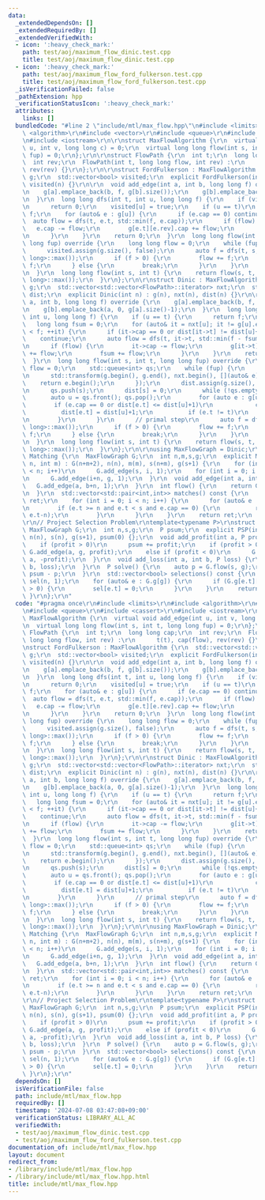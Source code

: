```yaml
---
data:
  _extendedDependsOn: []
  _extendedRequiredBy: []
  _extendedVerifiedWith:
  - icon: ':heavy_check_mark:'
    path: test/aoj/maximum_flow_dinic.test.cpp
    title: test/aoj/maximum_flow_dinic.test.cpp
  - icon: ':heavy_check_mark:'
    path: test/aoj/maximum_flow_ford_fulkerson.test.cpp
    title: test/aoj/maximum_flow_ford_fulkerson.test.cpp
  _isVerificationFailed: false
  _pathExtension: hpp
  _verificationStatusIcon: ':heavy_check_mark:'
  attributes:
    links: []
  bundledCode: "#line 2 \"include/mtl/max_flow.hpp\"\n#include <limits>\r\n#include\
    \ <algorithm>\r\n#include <vector>\r\n#include <queue>\r\n#include <cassert>\r\
    \n#include <iostream>\r\n\r\nstruct MaxFlowAlgorithm {\r\n  virtual void add_edge(int\
    \ u, int v, long long c) = 0;\r\n  virtual long long flow(int s, int t, long long\
    \ fup) = 0;\r\n};\r\n\r\nstruct FlowPath {\r\n  int t;\r\n  long long cap;\r\n\
    \  int rev;\r\n  FlowPath(int t, long long flow, int rev) :\r\n      t(t), cap(flow),\
    \ rev(rev) {}\r\n};\r\n\r\nstruct FordFulkerson : MaxFlowAlgorithm {\r\n  std::vector<std::vector<FlowPath>>\
    \ g;\r\n  std::vector<bool> visited;\r\n  explicit FordFulkerson(int n) : g(n),\
    \ visited(n) {}\r\n\r\n  void add_edge(int a, int b, long long f) override {\r\
    \n    g[a].emplace_back(b, f, g[b].size());\r\n    g[b].emplace_back(a, 0, g[a].size()-1);\r\
    \n  }\r\n  long long dfs(int t, int u, long long f) {\r\n    if (visited[u])\r\
    \n      return 0;\r\n    visited[u] = true;\r\n    if (u == t)\r\n      return\
    \ f;\r\n    for (auto& e : g[u]) {\r\n      if (e.cap == 0) continue;\r\n    \
    \  auto flow = dfs(t, e.t, std::min(f, e.cap));\r\n      if (flow) {\r\n     \
    \   e.cap -= flow;\r\n        g[e.t][e.rev].cap += flow;\r\n        return flow;\r\
    \n      }\r\n    }\r\n    return 0;\r\n  }\r\n  long long flow(int s, int t, long\
    \ long fup) override {\r\n    long long flow = 0;\r\n    while (fup > 0) {\r\n\
    \      visited.assign(g.size(), false);\r\n      auto f = dfs(t, s, std::numeric_limits<long\
    \ long>::max());\r\n      if (f > 0) {\r\n        flow += f;\r\n        fup -=\
    \ f;\r\n      } else {\r\n        break;\r\n      }\r\n    }\r\n    return flow;\r\
    \n  }\r\n  long long flow(int s, int t) {\r\n    return flow(s, t, std::numeric_limits<long\
    \ long>::max());\r\n  }\r\n};\r\n\r\nstruct Dinic : MaxFlowAlgorithm {\r\n  std::vector<std::vector<FlowPath>>\
    \ g;\r\n  std::vector<std::vector<FlowPath>::iterator> nxt;\r\n  std::vector<int>\
    \ dist;\r\n  explicit Dinic(int n) : g(n), nxt(n), dist(n) {}\r\n\r\n  void add_edge(int\
    \ a, int b, long long f) override {\r\n    g[a].emplace_back(b, f, g[b].size());\r\
    \n    g[b].emplace_back(a, 0, g[a].size()-1);\r\n  }\r\n  long long dfs(int t,\
    \ int u, long long f) {\r\n    if (u == t) {\r\n      return f;\r\n    }\r\n \
    \   long long fsum = 0;\r\n    for (auto& it = nxt[u]; it != g[u].end() and fsum\
    \ < f; ++it) {\r\n      if (it->cap == 0 or dist[it->t] != dist[u]+1)\r\n    \
    \    continue;\r\n      auto flow = dfs(t, it->t, std::min(f - fsum, it->cap));\r\
    \n      if (flow) {\r\n        it->cap -= flow;\r\n        g[it->t][it->rev].cap\
    \ += flow;\r\n        fsum += flow;\r\n      }\r\n    }\r\n    return fsum;\r\n\
    \  }\r\n  long long flow(int s, int t, long long fup) override {\r\n    long long\
    \ flow = 0;\r\n    std::queue<int> qs;\r\n    while (fup) {\r\n      // dual step\r\
    \n      std::transform(g.begin(), g.end(), nxt.begin(), [](auto& e) {\r\n    \
    \    return e.begin();\r\n      });\r\n      dist.assign(g.size(), std::numeric_limits<int>::max());\r\
    \n      qs.push(s);\r\n      dist[s] = 0;\r\n      while (!qs.empty()) {\r\n \
    \       auto u = qs.front(); qs.pop();\r\n        for (auto e : g[u]) {\r\n  \
    \        if (e.cap == 0 or dist[e.t] <= dist[u]+1)\r\n            continue;\r\n\
    \          dist[e.t] = dist[u]+1;\r\n          if (e.t != t)\r\n            qs.push(e.t);\r\
    \n        }\r\n      }\r\n      // primal step\r\n      auto f = dfs(t, s, std::numeric_limits<long\
    \ long>::max());\r\n      if (f > 0) {\r\n        flow += f;\r\n        fup -=\
    \ f;\r\n      } else {\r\n        break;\r\n      }\r\n    }\r\n    return flow;\r\
    \n  }\r\n  long long flow(int s, int t) {\r\n    return flow(s, t, std::numeric_limits<long\
    \ long>::max());\r\n  }\r\n};\r\n\r\nusing MaxFlowGraph = Dinic;\r\n\r\nstruct\
    \ Matching {\r\n  MaxFlowGraph G;\r\n  int n,m,s,g;\r\n  explicit Matching(int\
    \ n, int m) : G(n+m+2), n(n), m(m), s(n+m), g(s+1) {\r\n    for (int i = 0; i\
    \ < n; i++)\r\n      G.add_edge(s, i, 1);\r\n    for (int i = 0; i < m; i++)\r\
    \n      G.add_edge(i+n, g, 1);\r\n  }\r\n  void add_edge(int a, int b) {\r\n \
    \   G.add_edge(a, b+n, 1);\r\n  }\r\n  int flow() {\r\n    return G.flow(s, g);\r\
    \n  }\r\n  std::vector<std::pair<int,int>> matches() const {\r\n    std::vector<std::pair<int,int>>\
    \ ret;\r\n    for (int i = 0; i < n; i++) {\r\n      for (auto& e : G.g[i]) {\r\
    \n        if (e.t >= n and e.t < s and e.cap == 0) {\r\n          ret.emplace_back(i,\
    \ e.t-n);\r\n        }\r\n      }\r\n    }\r\n    return ret;\r\n  }\r\n};\r\n\
    \r\n// Project Selection Problem\r\ntemplate<typename P>\r\nstruct PSP {\r\n \
    \ MaxFlowGraph G;\r\n  int n,s,g;\r\n  P psum;\r\n  explicit PSP(int n) : G(n+2),\
    \ n(n), s(n), g(s+1), psum(0) {};\r\n  void add_profit(int a, P profit) {\r\n\
    \    if (profit > 0)\r\n      psum += profit;\r\n    if (profit > 0)\r\n     \
    \ G.add_edge(a, g, profit);\r\n    else if (profit < 0)\r\n      G.add_edge(s,\
    \ a, -profit);\r\n  }\r\n  void add_loss(int a, int b, P loss) {\r\n    G.add_edge(a,\
    \ b, loss);\r\n  }\r\n  P solve() {\r\n    auto p = G.flow(s, g);\r\n    return\
    \ psum - p;\r\n  }\r\n  std::vector<bool> selections() const {\r\n    std::vector<bool>\
    \ sel(n, 1);\r\n    for (auto& e : G.g[g]) {\r\n      if (G.g[e.t][e.rev].cap\
    \ > 0) {\r\n        sel[e.t] = 0;\r\n      }\r\n    }\r\n    return sel;\r\n \
    \ }\r\n};\r\n"
  code: "#pragma once\r\n#include <limits>\r\n#include <algorithm>\r\n#include <vector>\r\
    \n#include <queue>\r\n#include <cassert>\r\n#include <iostream>\r\n\r\nstruct\
    \ MaxFlowAlgorithm {\r\n  virtual void add_edge(int u, int v, long long c) = 0;\r\
    \n  virtual long long flow(int s, int t, long long fup) = 0;\r\n};\r\n\r\nstruct\
    \ FlowPath {\r\n  int t;\r\n  long long cap;\r\n  int rev;\r\n  FlowPath(int t,\
    \ long long flow, int rev) :\r\n      t(t), cap(flow), rev(rev) {}\r\n};\r\n\r\
    \nstruct FordFulkerson : MaxFlowAlgorithm {\r\n  std::vector<std::vector<FlowPath>>\
    \ g;\r\n  std::vector<bool> visited;\r\n  explicit FordFulkerson(int n) : g(n),\
    \ visited(n) {}\r\n\r\n  void add_edge(int a, int b, long long f) override {\r\
    \n    g[a].emplace_back(b, f, g[b].size());\r\n    g[b].emplace_back(a, 0, g[a].size()-1);\r\
    \n  }\r\n  long long dfs(int t, int u, long long f) {\r\n    if (visited[u])\r\
    \n      return 0;\r\n    visited[u] = true;\r\n    if (u == t)\r\n      return\
    \ f;\r\n    for (auto& e : g[u]) {\r\n      if (e.cap == 0) continue;\r\n    \
    \  auto flow = dfs(t, e.t, std::min(f, e.cap));\r\n      if (flow) {\r\n     \
    \   e.cap -= flow;\r\n        g[e.t][e.rev].cap += flow;\r\n        return flow;\r\
    \n      }\r\n    }\r\n    return 0;\r\n  }\r\n  long long flow(int s, int t, long\
    \ long fup) override {\r\n    long long flow = 0;\r\n    while (fup > 0) {\r\n\
    \      visited.assign(g.size(), false);\r\n      auto f = dfs(t, s, std::numeric_limits<long\
    \ long>::max());\r\n      if (f > 0) {\r\n        flow += f;\r\n        fup -=\
    \ f;\r\n      } else {\r\n        break;\r\n      }\r\n    }\r\n    return flow;\r\
    \n  }\r\n  long long flow(int s, int t) {\r\n    return flow(s, t, std::numeric_limits<long\
    \ long>::max());\r\n  }\r\n};\r\n\r\nstruct Dinic : MaxFlowAlgorithm {\r\n  std::vector<std::vector<FlowPath>>\
    \ g;\r\n  std::vector<std::vector<FlowPath>::iterator> nxt;\r\n  std::vector<int>\
    \ dist;\r\n  explicit Dinic(int n) : g(n), nxt(n), dist(n) {}\r\n\r\n  void add_edge(int\
    \ a, int b, long long f) override {\r\n    g[a].emplace_back(b, f, g[b].size());\r\
    \n    g[b].emplace_back(a, 0, g[a].size()-1);\r\n  }\r\n  long long dfs(int t,\
    \ int u, long long f) {\r\n    if (u == t) {\r\n      return f;\r\n    }\r\n \
    \   long long fsum = 0;\r\n    for (auto& it = nxt[u]; it != g[u].end() and fsum\
    \ < f; ++it) {\r\n      if (it->cap == 0 or dist[it->t] != dist[u]+1)\r\n    \
    \    continue;\r\n      auto flow = dfs(t, it->t, std::min(f - fsum, it->cap));\r\
    \n      if (flow) {\r\n        it->cap -= flow;\r\n        g[it->t][it->rev].cap\
    \ += flow;\r\n        fsum += flow;\r\n      }\r\n    }\r\n    return fsum;\r\n\
    \  }\r\n  long long flow(int s, int t, long long fup) override {\r\n    long long\
    \ flow = 0;\r\n    std::queue<int> qs;\r\n    while (fup) {\r\n      // dual step\r\
    \n      std::transform(g.begin(), g.end(), nxt.begin(), [](auto& e) {\r\n    \
    \    return e.begin();\r\n      });\r\n      dist.assign(g.size(), std::numeric_limits<int>::max());\r\
    \n      qs.push(s);\r\n      dist[s] = 0;\r\n      while (!qs.empty()) {\r\n \
    \       auto u = qs.front(); qs.pop();\r\n        for (auto e : g[u]) {\r\n  \
    \        if (e.cap == 0 or dist[e.t] <= dist[u]+1)\r\n            continue;\r\n\
    \          dist[e.t] = dist[u]+1;\r\n          if (e.t != t)\r\n            qs.push(e.t);\r\
    \n        }\r\n      }\r\n      // primal step\r\n      auto f = dfs(t, s, std::numeric_limits<long\
    \ long>::max());\r\n      if (f > 0) {\r\n        flow += f;\r\n        fup -=\
    \ f;\r\n      } else {\r\n        break;\r\n      }\r\n    }\r\n    return flow;\r\
    \n  }\r\n  long long flow(int s, int t) {\r\n    return flow(s, t, std::numeric_limits<long\
    \ long>::max());\r\n  }\r\n};\r\n\r\nusing MaxFlowGraph = Dinic;\r\n\r\nstruct\
    \ Matching {\r\n  MaxFlowGraph G;\r\n  int n,m,s,g;\r\n  explicit Matching(int\
    \ n, int m) : G(n+m+2), n(n), m(m), s(n+m), g(s+1) {\r\n    for (int i = 0; i\
    \ < n; i++)\r\n      G.add_edge(s, i, 1);\r\n    for (int i = 0; i < m; i++)\r\
    \n      G.add_edge(i+n, g, 1);\r\n  }\r\n  void add_edge(int a, int b) {\r\n \
    \   G.add_edge(a, b+n, 1);\r\n  }\r\n  int flow() {\r\n    return G.flow(s, g);\r\
    \n  }\r\n  std::vector<std::pair<int,int>> matches() const {\r\n    std::vector<std::pair<int,int>>\
    \ ret;\r\n    for (int i = 0; i < n; i++) {\r\n      for (auto& e : G.g[i]) {\r\
    \n        if (e.t >= n and e.t < s and e.cap == 0) {\r\n          ret.emplace_back(i,\
    \ e.t-n);\r\n        }\r\n      }\r\n    }\r\n    return ret;\r\n  }\r\n};\r\n\
    \r\n// Project Selection Problem\r\ntemplate<typename P>\r\nstruct PSP {\r\n \
    \ MaxFlowGraph G;\r\n  int n,s,g;\r\n  P psum;\r\n  explicit PSP(int n) : G(n+2),\
    \ n(n), s(n), g(s+1), psum(0) {};\r\n  void add_profit(int a, P profit) {\r\n\
    \    if (profit > 0)\r\n      psum += profit;\r\n    if (profit > 0)\r\n     \
    \ G.add_edge(a, g, profit);\r\n    else if (profit < 0)\r\n      G.add_edge(s,\
    \ a, -profit);\r\n  }\r\n  void add_loss(int a, int b, P loss) {\r\n    G.add_edge(a,\
    \ b, loss);\r\n  }\r\n  P solve() {\r\n    auto p = G.flow(s, g);\r\n    return\
    \ psum - p;\r\n  }\r\n  std::vector<bool> selections() const {\r\n    std::vector<bool>\
    \ sel(n, 1);\r\n    for (auto& e : G.g[g]) {\r\n      if (G.g[e.t][e.rev].cap\
    \ > 0) {\r\n        sel[e.t] = 0;\r\n      }\r\n    }\r\n    return sel;\r\n \
    \ }\r\n};\r\n"
  dependsOn: []
  isVerificationFile: false
  path: include/mtl/max_flow.hpp
  requiredBy: []
  timestamp: '2024-07-08 03:47:08+09:00'
  verificationStatus: LIBRARY_ALL_AC
  verifiedWith:
  - test/aoj/maximum_flow_dinic.test.cpp
  - test/aoj/maximum_flow_ford_fulkerson.test.cpp
documentation_of: include/mtl/max_flow.hpp
layout: document
redirect_from:
- /library/include/mtl/max_flow.hpp
- /library/include/mtl/max_flow.hpp.html
title: include/mtl/max_flow.hpp
---
```

